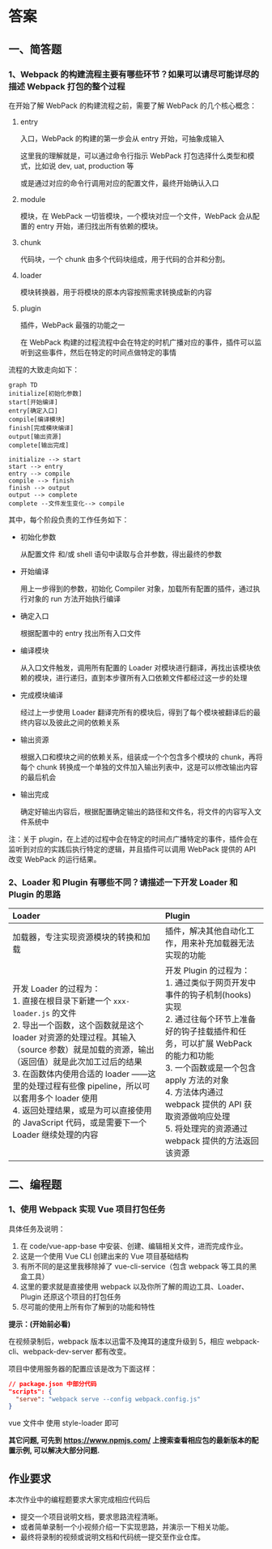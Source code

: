 # 答案

## 一、简答题

### 1、Webpack 的构建流程主要有哪些环节？如果可以请尽可能详尽的描述 Webpack 打包的整个过程

在开始了解 WebPack 的构建流程之前，需要了解 WebPack 的几个核心概念：

1. entry

   入口，WebPack 的构建的第一步会从 entry 开始，可抽象成输入

   这里我的理解就是，可以通过命令行指示 WebPack 打包选择什么类型和模式，比如说 dev, uat, production 等

   或是通过对应的命令行调用对应的配置文件，最终开始确认入口

2. module

   模块，在 WebPack 一切皆模块，一个模块对应一个文件，WebPack 会从配置的 entry 开始，递归找出所有依赖的模块。

3. chunk

   代码块，一个 chunk 由多个代码块组成，用于代码的合并和分割。

4. loader

   模块转换器，用于将模块的原本内容按照需求转换成新的内容

5. plugin

   插件，WebPack 最强的功能之一

   在 WebPack 构建的过程流程中会在特定的时机广播对应的事件，插件可以监听到这些事件，然后在特定的时间点做特定的事情

流程的大致走向如下：

```mermaid
graph TD
initialize[初始化参数]
start[开始编译]
entry[确定入口]
compile[编译模块]
finish[完成模块编译]
output[输出资源]
complete[输出完成]

initialize --> start
start --> entry
entry --> compile
compile --> finish
finish --> output
output --> complete
complete --文件发生变化--> compile
```

其中，每个阶段负责的工作任务如下：

- 初始化参数

  从配置文件 和/或 shell 语句中读取与合并参数，得出最终的参数

- 开始编译

  用上一步得到的参数，初始化 Compiler 对象，加载所有配置的插件，通过执行对象的 run 方法开始执行编译

- 确定入口

  根据配置中的 entry 找出所有入口文件

- 编译模块

  从入口文件触发，调用所有配置的 Loader 对模块进行翻译，再找出该模块依赖的模块，进行递归，直到本步骤所有入口依赖文件都经过这一步的处理

- 完成模块编译

  经过上一步使用 Loader 翻译完所有的模块后，得到了每个模块被翻译后的最终内容以及彼此之间的依赖关系

- 输出资源

  根据入口和模块之间的依赖关系，组装成一个个包含多个模块的 chunk，再将每个 chunk 转换成一个单独的文件加入输出列表中，这是可以修改输出内容的最后机会

- 输出完成

  确定好输出内容后，根据配置确定输出的路径和文件名，将文件的内容写入文件系统中

注：关于 plugin，在上述的过程中会在特定的时间点广播特定的事件，插件会在监听到对应的实践后执行特定的逻辑，并且插件可以调用 WebPack 提供的 API 改变 WebPack 的运行结果。

### 2、Loader 和 Plugin 有哪些不同？请描述一下开发 Loader 和 Plugin 的思路

| Loader                                                                                                                                                                                                                                                                                                                                                                                                                            | Plugin                                                                                                                                                                                                                                                                                                                                    |
| :-------------------------------------------------------------------------------------------------------------------------------------------------------------------------------------------------------------------------------------------------------------------------------------------------------------------------------------------------------------------------------------------------------------------------------- | :---------------------------------------------------------------------------------------------------------------------------------------------------------------------------------------------------------------------------------------------------------------------------------------------------------------------------------------- |
| 加载器，专注实现资源模块的转换和加载                                                                                                                                                                                                                                                                                                                                                                                              | 插件，解决其他自动化工作，用来补充加载器无法实现的功能                                                                                                                                                                                                                                                                                    |
| 开发 Loader 的过程为： <br /> 1. 直接在根目录下新建一个 `xxx-loader.js` 的文件 <br /> 2. 导出一个函数，这个函数就是这个 loader 对资源的处理过程。其输入（source 参数）就是加载的资源，输出（返回值）就是此次加工过后的结果 <br /> 3. 在函数体内使用合适的 loader ——这里的处理过程有些像 pipeline，所以可以套用多个 loader 使用 <br /> 4. 返回处理结果，或是为可以直接使用的 JavaScript 代码，或是需要下一个 Loader 继续处理的内容 | 开发 Plugin 的过程为： <br /> 1. 通过类似于网页开发中事件的钩子机制(hooks)实现 <br /> 2. 通过往每个环节上准备好的钩子挂载插件和任务，可以扩展 WebPack 的能力和功能 <br /> 3. 一个函数或是一个包含 apply 方法的对象 <br /> 4. 方法体内通过 webpack 提供的 API 获取资源做响应处理 <br /> 5. 将处理完的资源通过 webpack 提供的方法返回该资源 |

## 二、编程题

### 1、使用 Webpack 实现 Vue 项目打包任务

具体任务及说明：

1. 在 code/vue-app-base 中安装、创建、编辑相关文件，进而完成作业。
2. 这是一个使用 Vue CLI 创建出来的 Vue 项目基础结构
3. 有所不同的是这里我移除掉了 vue-cli-service（包含 webpack 等工具的黑盒工具）
4. 这里的要求就是直接使用 webpack 以及你所了解的周边工具、Loader、Plugin 还原这个项目的打包任务
5. 尽可能的使用上所有你了解到的功能和特性

<b>提示：(开始前必看)</b>

在视频录制后，webpack 版本以迅雷不及掩耳的速度升级到 5，相应 webpack-cli、webpack-dev-server 都有改变。

项目中使用服务器的配置应该是改为下面这样：

```json
// package.json 中部分代码
"scripts": {
  "serve": "webpack serve --config webpack.config.js"
}
```

vue 文件中 使用 style-loader 即可

**其它问题, 可先到 <https://www.npmjs.com/> 上搜索查看相应包的最新版本的配置示例, 可以解决大部分问题.**

## 作业要求

本次作业中的编程题要求大家完成相应代码后

- 提交一个项目说明文档，要求思路流程清晰。
- 或者简单录制一个小视频介绍一下实现思路，并演示一下相关功能。
- 最终将录制的视频或说明文档和代码统一提交至作业仓库。
